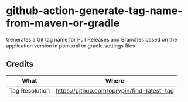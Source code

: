 # github-action-generate-tag-name-from-maven-or-gradle
Generates a Git tag name for Pull Releases and Branches based on the application version in pom.xml or gradle.settings files


## Credits

| What           | Where                                      |
| -------------- | ------------------------------------------ |
| Tag Resolution | https://github.com/oprypin/find-latest-tag |